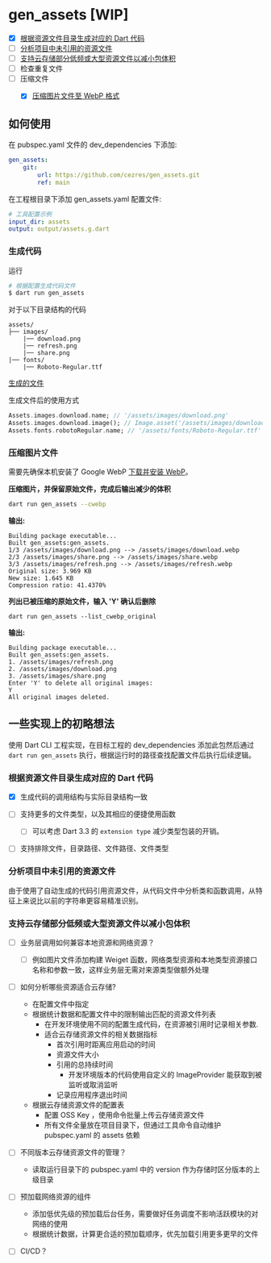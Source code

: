 # gen_assets [WIP]


- [x] [根据资源文件目录生成对应的 Dart 代码](#根据资源文件目录生成对应的-dart-代码)
- [ ] [分析项目中未引用的资源文件](#分析项目中未引用的资源文件)
- [ ] [支持云存储部分低频或大型资源文件以减小包体积](#支持云存储部分低频或大型资源文件以减小包体积)
- [ ] 检查重复文件
- [ ] 压缩文件
    - [x] [压缩图片文件至 WebP 格式](#压缩图片文件)


## 如何使用

在 pubspec.yaml 文件的 dev_dependencies 下添加:
```yml
gen_assets:
    git:
        url: https://github.com/cezres/gen_assets.git
        ref: main
```

在工程根目录下添加 gen_assets.yaml 配置文件:
```yml
# 工具配置示例
input_dir: assets
output: output/assets.g.dart
```

### 生成代码

运行
```bash
# 根据配置生成代码文件
$ dart run gen_assets
```

对于以下目录结构的代码
```
assets/
├── images/
    |── download.png
    |── refresh.png
    |── share.png
|── fonts/
    |── Roboto-Regular.ttf
```

[生成的文件](https://github.com/cezres/gen_assets/blob/main/output/assets.g.dart)

生成文件后的使用方式
```dart
Assets.images.download.name; // '/assets/images/download.png'
Assets.images.download.image(); // Image.asset('/assets/images/download.png')
Assets.fonts.robotoRegular.name; // '/assets/fonts/Roboto-Regular.ttf'
```


### 压缩图片文件

需要先确保本机安装了 Google WebP [下载并安装 WebP](https://developers.google.com/speed/webp/download?hl=zh-cn)。

**压缩图片，并保留原始文件，完成后输出减少的体积**
```bash
dart run gen_assets --cwebp
```

**输出:**
```shell
Building package executable... 
Built gen_assets:gen_assets.
1/3 /assets/images/download.png --> /assets/images/download.webp
2/3 /assets/images/share.png --> /assets/images/share.webp
3/3 /assets/images/refresh.png --> /assets/images/refresh.webp
Original size: 3.969 KB
New size: 1.645 KB
Compression ratio: 41.4370%
```

**列出已被压缩的原始文件，输入 'Y' 确认后删除**
```shell
dart run gen_assets --list_cwebp_original
```

**输出:**
```shell
Building package executable... 
Built gen_assets:gen_assets.
1. /assets/images/refresh.png
2. /assets/images/download.png
3. /assets/images/share.png
Enter 'Y' to delete all original images:
Y
All original images deleted.
```


## 一些实现上的初略想法

使用 Dart CLI 工程实现，在目标工程的 dev_dependencies 添加此包然后通过 `dart run gen_assets` 执行，根据运行时的路径查找配置文件后执行后续逻辑。


### 根据资源文件目录生成对应的 Dart 代码

- [x] 生成代码的调用结构与实际目录结构一致
- [ ] 支持更多的文件类型，以及其相应的便捷使用函数
    - [ ] 可以考虑 Dart 3.3 的 `extension type` 减少类型包装的开销。
- [ ] 支持排除文件，目录路径、文件路径、文件类型


### 分析项目中未引用的资源文件

由于使用了自动生成的代码引用资源文件，从代码文件中分析类和函数调用，从特征上来说比以前的字符串更容易精准识别。

### 支持云存储部分低频或大型资源文件以减小包体积

- [ ] 业务层调用如何兼容本地资源和网络资源？
    - [ ] 例如图片文件添加构建 Weiget 函数，网络类型资源和本地类型资源接口名称和参数一致，这样业务层无需对来源类型做额外处理
- [ ] 如何分析哪些资源适合云存储?
    - 在配置文件中指定
    - 根据统计数据和配置文件中的限制输出匹配的资源文件列表
        - 在开发环境使用不同的配置生成代码，在资源被引用时记录相关参数.
        - 适合云存储资源文件的相关数据指标
            - 首次引用时距离应用启动的时间
            - 资源文件大小
            - 引用的总持续时间
                - 开发环境版本的代码使用自定义的 ImageProvider 能获取到被监听或取消监听
            - 记录应用程序退出时间
    - 根据云存储资源文件的配置表
        - 配置 OSS Key ，使用命令批量上传云存储资源文件
        - 所有文件全量放在项目目录下，但通过工具命令自动维护 pubspec.yaml 的 assets 依赖
- [ ] 不同版本云存储资源文件的管理？
    - 读取运行目录下的 pubspec.yaml 中的 version 作为存储时区分版本的上级目录
- [ ] 预加载网络资源的组件
    - 添加低优先级的预加载后台任务，需要做好任务调度不影响活跃模块的对网络的使用
    - 根据统计数据，计算更合适的预加载顺序，优先加载引用更多更早的文件
- [ ] CI/CD？

